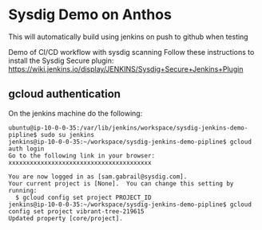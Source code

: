 # Sysdig Demo on Anthos

This will automatically build using jenkins on push to github when testing

Demo of CI/CD workflow with sysdig scanning
Follow these instructions to install the Sysdig Secure plugin:
https://wiki.jenkins.io/display/JENKINS/Sysdig+Secure+Jenkins+Plugin


## gcloud authentication
On the jenkins machine do the following:
```
ubuntu@ip-10-0-0-35:/var/lib/jenkins/workspace/sysdig-jenkins-demo-pipline$ sudo su jenkins
jenkins@ip-10-0-0-35:~/workspace/sysdig-jenkins-demo-pipline$ gcloud auth login
Go to the following link in your browser:
xxxxxxxxxxxxxxxxxxxxxxxxxxxxxxxxxxxxxxxx

You are now logged in as [sam.gabrail@sysdig.com].
Your current project is [None].  You can change this setting by running:
  $ gcloud config set project PROJECT_ID
jenkins@ip-10-0-0-35:~/workspace/sysdig-jenkins-demo-pipline$ gcloud config set project vibrant-tree-219615
Updated property [core/project].
```




